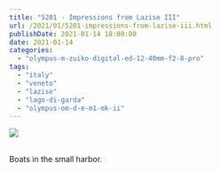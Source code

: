 ```yaml
---
title: "5201 - Impressions from Lazise III"
url: /2021/01/5201-impressions-from-lazise-iii.html
publishDate: 2021-01-14 18:00:00
date: 2021-01-14
categories: 
  - "olympus-m-zuiko-digital-ed-12-40mm-f2-8-pro"
tags: 
  - "italy"
  - "veneto"
  - "lazise"
  - "lago-di-garda"
  - "olympus-om-d-e-m1-mk-ii"
---
```

<div class="container">
<div class="center"><a target="_blank" href="https://d25zfm9zpd7gm5.cloudfront.net/1200x1200/2018/20180914_114553_lr.jpg"><img class="webfeedsFeaturedVisual" src="https://d25zfm9zpd7gm5.cloudfront.net/0600x0600/2018/20180914_114553_lr.jpg" /></a></div>
</div>
<br />

Boats in the small harbor.